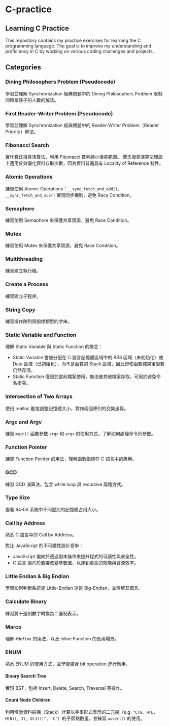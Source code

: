 # C-practice
## Learning C Practice   

This repository contains my practice exercises for learning the C programming language. The goal is to improve my understanding and proficiency in C by working on various coding challenges and projects.

## Categories

### Dining Philosophers Problem (Pseudocode)
學習並理解 Synchronization 經典問題中的 Dining Philosophers Problem 限制同時拿筷子的人數的解法。

### First Reader-Writer Problem (Pseudocode)
學習並理解 Synchronization 經典問題中的 Reader-Writer Problem（Reader Priority）解法。

### Fibonacci Search
實作費氏搜尋演算法，利用 Fibonacci 數列縮小搜尋範圍。
費氏搜尋演算法理論上適用於效優化資料存取次數，因為資料普遍具有 Locality of Reference 特性。

### Atomic Operations
練習使用 Atomic Operations：`__sync_fetch_and_add()`、`__sync_fetch_and_sub()` 實現同步機制，避免 Race Condition。

### Semaphore
練習使用 Semaphore 來保護共享資源，避免 Race Condition。

### Mutex
練習使用 Mutex 來保護共享資源，避免 Race Condition。

### Multithreading
練習建立執行緒。

### Create a Process
練習建立子程序。

### String Copy
練習操作陣列與指標類型的字串。

### Static Variable and Function
理解 Static Variable 與 Static Function 的概念：
- Static Variable 會被分配在 C 語言記憶體區域中的 BSS 區域（未初始化）或 Data 區域（已初始化），而不是函數的 Stack 區域，因此即使函數結束後變數仍然存活。
- Static Function 僅限於當前檔案使用，無法被其他檔案存取，可用於避免命名衝突。

### Intersection of Two Arrays
使用 realloc 動態調整記憶體大小，實作兩個陣列的交集運算。

### Argc and Argv
練習 `main()` 函數參數 `argc` 和 `argv` 的使用方式，了解如何處理命令列參數。

### Function Pointer
練習 Function Pointer 的用法，理解函數指標在 C 語言中的應用。

### GCD
練習 GCD 演算法，包含 while loop 與 recursive 兩種方式。

### Type Size
查看 64-bit 系統中不同型別的記憶體占用大小。

### Call by Address
熟悉 C 語言中的 Call by Address。

對比 JavaScript 的不可變性設計哲學：
- JavaScript 偏向於透過副本操作來提升程式的可讀性與安全性。
- C 語言 偏向於直接改變參數值，以達到更高的效能與資源效率。

### Little Endian & Big Endian
學習如何判斷系統是 Little-Endian 還是 Big-Endian，並理解其概念。

### Calculate Binary
練習將十進制數字轉換為二進制表示。

### Marco
理解 `#define` 的用法，以及 Inline Function 的應用場景。

### ENUM
熟悉 ENUM 的使用方式，並學習結合 bit operation 進行應用。

#### Binary Search Tree
實現 BST，包括 Insert, Delete, Search, Traversal 等操作。

#### Count Node Children
利用堆疊資料結構（Stack）計算以字串形式表示的二元樹（e.g. `"C(G, H(L, M(N)), I), D(J)))", 'C'`）的子節點數量，並練習 `assert()` 的使用。